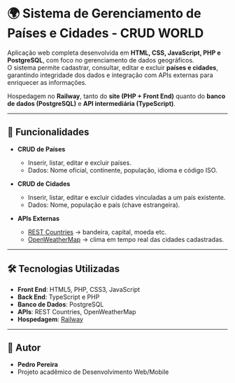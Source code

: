 # 🌍 Sistema de Gerenciamento de Países e Cidades  - CRUD WORLD

Aplicação web completa desenvolvida em **HTML, CSS, JavaScript, PHP e PostgreSQL**, com foco no gerenciamento de dados geográficos.  
O sistema permite cadastrar, consultar, editar e excluir **países e cidades**, garantindo integridade dos dados e integração com APIs externas para enriquecer as informações.  

Hospedagem no **Railway**, tanto do **site (PHP + Front End)** quanto do **banco de dados (PostgreSQL)** e **API intermediária (TypeScript)**.

---

## 🚀 Funcionalidades

- **CRUD de Países**
  - Inserir, listar, editar e excluir países.
  - Dados: Nome oficial, continente, população, idioma e código ISO.

- **CRUD de Cidades**
  - Inserir, listar, editar e excluir cidades vinculadas a um país existente.
  - Dados: Nome, população e país (chave estrangeira).

- **APIs Externas**  
  - [REST Countries](https://restcountries.com/) → bandeira, capital, moeda etc.
  - [OpenWeatherMap](https://openweathermap.org/) → clima em tempo real das cidades cadastradas.

---

## 🛠️ Tecnologias Utilizadas  

- **Front End**: HTML5, PHP, CSS3, JavaScript
- **Back End**: TypeScript e PHP
- **Banco de Dados**: PostgreSQL
- **APIs**: REST Countries, OpenWeatherMap  
- **Hospedagem**: [Railway](crudworld.up.railway.app)

---

## 📌 Autor

- **Pedro Pereira**
- Projeto acadêmico de Desenvolvimento Web/Mobile
